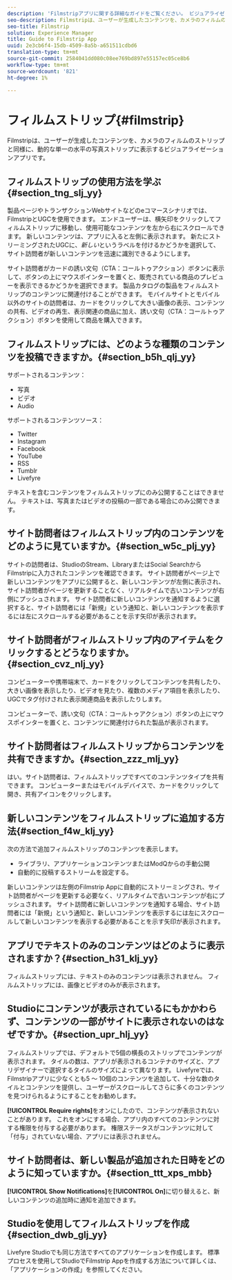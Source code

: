```yaml
---
description: 'Filmstripアプリに関する詳細なガイドをご覧ください。 ビジュアライゼーションアプリは、レトロなカメラフィルムの帯状に画像を表示します。 チップを使ってマスターを行う。 '
seo-description: Filmstripは、ユーザーが生成したコンテンツを、カメラのフィルムのストリップと同様に、動的な単一の水平の写真ストリップに表示するビジュアライゼーションアプリです。
seo-title: Filmstrip
solution: Experience Manager
title: Guide to Filmstrip App
uuid: 2e3cb6f4-15db-4509-8a5b-a651511cdbd6
translation-type: tm+mt
source-git-commit: 2584041dd080c08ee769bd897e55157ec05ce8b6
workflow-type: tm+mt
source-wordcount: '821'
ht-degree: 1%

---
```



# フィルムストリップ{#filmstrip}

Filmstripは、ユーザーが生成したコンテンツを、カメラのフィルムのストリップと同様に、動的な単一の水平の写真ストリップに表示するビジュアライゼーションアプリです。

## フィルムストリップの使用方法を学ぶ{#section_tng_slj_yy}

製品ページやトランザクションWebサイトなどのeコマースシナリオでは、FilmstripとUGCを使用できます。 エンドユーザーは、横矢印をクリックしてフィルムストリップに移動し、使用可能なコンテンツを左から右にスクロールできます。 新しいコンテンツは、アプリに入ると左側に表示されます。 新たにストリーミングされたUGCに、*新しい*&#x200B;というラベルを付けるかどうかを選択して、サイト訪問者が新しいコンテンツを迅速に識別できるようにします。

サイト訪問者がカードの誘い文句（CTA：コールトゥアクション）ボタンに表示して、ボタンの上にマウスポインターを置くと、販売されている商品のプレビューを表示できるかどうかを選択できます。 製品カタログの製品をフィルムストリップのコンテンツに関連付けることができます。 モバイルサイトとモバイル以外のサイトの訪問者は、カードをクリックして大きい画像の表示、コンテンツの共有、ビデオの再生、表示関連の商品に加え、誘い文句（CTA：コールトゥアクション）ボタンを使用して商品を購入できます。

## フィルムストリップには、どのような種類のコンテンツを投稿できますか。{#section_b5h_qlj_yy}

サポートされるコンテンツ：

* 写真
* ビデオ
* Audio

サポートされるコンテンツソース：

* Twitter
* Instagram
* Facebook
* YouTube
* RSS
* Tumblr
* Livefyre

テキストを含むコンテンツをフィルムストリップにのみ公開することはできません。 テキストは、写真またはビデオの投稿の一部である場合にのみ公開できます。

## サイト訪問者はフィルムストリップ内のコンテンツをどのように見ていますか。{#section_w5c_plj_yy}

サイトの訪問者は、StudioのStream、LibraryまたはSocial SearchからFilmstripに入力されたコンテンツを確認できます。 サイト訪問者がページ上で新しいコンテンツをアプリに公開すると、新しいコンテンツが左側に表示され、サイト訪問者がページを更新することなく、リアルタイムで古いコンテンツが右側にプッシュされます。 サイト訪問者に新しいコンテンツを通知するように選択すると、サイト訪問者には「新規」という通知と、新しいコンテンツを表示するには左にスクロールする必要があることを示す矢印が表示されます。

## サイト訪問者がフィルムストリップ内のアイテムをクリックするとどうなりますか。{#section_cvz_nlj_yy}

コンピューターや携帯端末で、カードをクリックしてコンテンツを共有したり、大きい画像を表示したり、ビデオを見たり、複数のメディア項目を表示したり、UGCでタグ付けされた表示関連商品を表示したりします。

コンピューターで、誘い文句（CTA：コールトゥアクション）ボタンの上にマウスポインターを置くと、コンテンツに関連付けられた製品が表示されます。

## サイト訪問者はフィルムストリップからコンテンツを共有できますか。{#section_zzz_mlj_yy}

はい。サイト訪問者は、フィルムストリップですべてのコンテンツタイプを共有できます。 コンピューターまたはモバイルデバイスで、カードをクリックして開き、共有アイコンをクリックします。

## 新しいコンテンツをフィルムストリップに追加する方法{#section_f4w_klj_yy}

次の方法で追加フィルムストリップのコンテンツを表示します。

* ライブラリ、アプリケーションコンテンツまたはModQからの手動公開
* 自動的に投稿するストリームを設定する。

新しいコンテンツは左側のFilmstrip Appに自動的にストリーミングされ、サイト訪問者がページを更新する必要なく、リアルタイムで古いコンテンツが右にプッシュされます。 サイト訪問者に新しいコンテンツを通知する場合、サイト訪問者には「新規」という通知と、新しいコンテンツを表示するには左にスクロールして新しいコンテンツを表示する必要があることを示す矢印が表示されます。

## アプリでテキストのみのコンテンツはどのように表示されますか？{#section_h31_klj_yy}

フィルムストリップには、テキストのみのコンテンツは表示されません。 フィルムストリップには、画像とビデオのみが表示されます。

## Studioにコンテンツが表示されているにもかかわらず、コンテンツの一部がサイトに表示されないのはなぜですか。{#section_upr_hlj_yy}

フィルムストリップでは、デフォルトで5個の横長のストリップでコンテンツが表示されます。 タイルの数は、アプリが表示されるコンテナのサイズと、アプリデザイナーで選択するタイルのサイズによって異なります。 Livefyreでは、Filmstripアプリに少なくとも5 ～ 10個のコンテンツを追加して、十分な数のタイルとコンテンツを提供し、ユーザーがスクロールしてさらに多くのコンテンツを見つけられるようにすることをお勧めします。

**[!UICONTROL Require rights]**&#x200B;をオンにしたので、コンテンツが表示されないことがあります。 これをオンにする場合、アプリ内のすべてのコンテンツに対する権限を付与する必要があります。 権限ステータスがコンテンツに対して「付与」されていない場合、アプリには表示されません。

## サイト訪問者は、新しい製品が追加された日時をどのように知っていますか。{#section_ttt_xps_mbb}

**[!UICONTROL Show Notifications]**&#x200B;を&#x200B;**[!UICONTROL On]**&#x200B;に切り替えると、新しいコンテンツの追加時に通知を追加できます。

## Studioを使用してフィルムストリップを作成{#section_dwb_glj_yy}

Livefyre Studioでも同じ方法ですべてのアプリケーションを作成します。 標準プロセスを使用してStudioでFilmstrip Appを作成する方法について詳しくは、「アプリケーションの作成」を参照してください。
